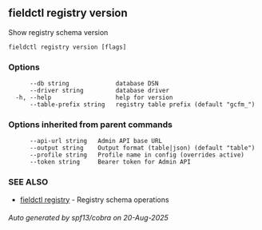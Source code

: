 ## fieldctl registry version

Show registry schema version

```
fieldctl registry version [flags]
```

### Options

```
      --db string             database DSN
      --driver string         database driver
  -h, --help                  help for version
      --table-prefix string   registry table prefix (default "gcfm_")
```

### Options inherited from parent commands

```
      --api-url string   Admin API base URL
      --output string    Output format (table|json) (default "table")
      --profile string   Profile name in config (overrides active)
      --token string     Bearer token for Admin API
```

### SEE ALSO

* [fieldctl registry](fieldctl_registry.md)	 - Registry schema operations

###### Auto generated by spf13/cobra on 20-Aug-2025
